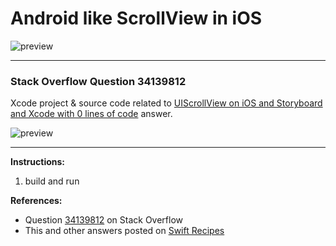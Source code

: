 # Android like ScrollView in iOS

![preview](https://i.stack.imgur.com/hMGu8.png)

---

### Stack Overflow Question 34139812

Xcode project & source code related to [UIScrollView on iOS and Storyboard and Xcode with 0 lines of code](https://stackoverflow.com/questions/34139812/android-like-scrollview-in-ios-swift2-1/34140935#34140935) answer.

![preview](https://i.stack.imgur.com/KIcni.png)

---

**Instructions:**

1. build and run

**References:**

- Question [34139812](https://stackoverflow.com/questions/34139812) on Stack Overflow
- This and other answers posted on [Swift Recipes](http://swiftarchitect.com/recipes/)

